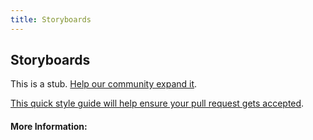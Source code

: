 ```yaml
---
title: Storyboards
---
```


## Storyboards

This is a stub. [Help our community expand it](https://github.com/freecodecamp/guides/tree/master/src/pages/articles/design/user-experience-research/storyboards/index.md).

[This quick style guide will help ensure your pull request gets accepted](https://github.com/freeCodeCamp/guides/blob/master/README.md).

<!-- The article goes here, in GitHub-flavored Markdown. Feel free to add YouTube videos, images, and CodePen/JSBin embeds  -->

#### More Information:
<!-- Please add any articles you think might be helpful to read before writing the article -->


